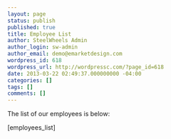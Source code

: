 ```yaml
---
layout: page
status: publish
published: true
title: Employee List
author: SteelWheels Admin
author_login: sw-admin
author_email: demo@emarketdesign.com
wordpress_id: 618
wordpress_url: http://wordpressc.com/?page_id=618
date: 2013-03-22 02:49:37.000000000 -04:00
categories: []
tags: []
comments: []
---
```

The list of our employees is below:

[employees_list]
